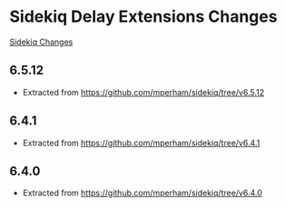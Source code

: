 # Sidekiq Delay Extensions Changes

[Sidekiq Changes](https://github.com/gemhome/sidekiq-delay_extensions/blob/main/Changes.md)

6.5.12
---------

- Extracted from https://github.com/mperham/sidekiq/tree/v6.5.12

6.4.1
---------

- Extracted from https://github.com/mperham/sidekiq/tree/v6.4.1

6.4.0
---------

- Extracted from https://github.com/mperham/sidekiq/tree/v6.4.0
